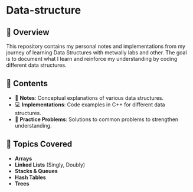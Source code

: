 # Data-structure
## 📌 Overview  
This repository contains my personal notes and implementations from my journey of learning Data Structures with metwally labs and other. The goal is to document what I learn and reinforce my understanding by coding different data structures.

## 📂 Contents
- 📖 **Notes**: Conceptual explanations of various data structures.
- 💻 **Implementations**: Code examples in C++ for different data structures.
- 📝 **Practice Problems**: Solutions to common problems to strengthen understanding.

## 🚀 Topics Covered
- **Arrays**
- **Linked Lists** (Singly, Doubly)
- **Stacks & Queues**
- **Hash Tables**
- **Trees** 
